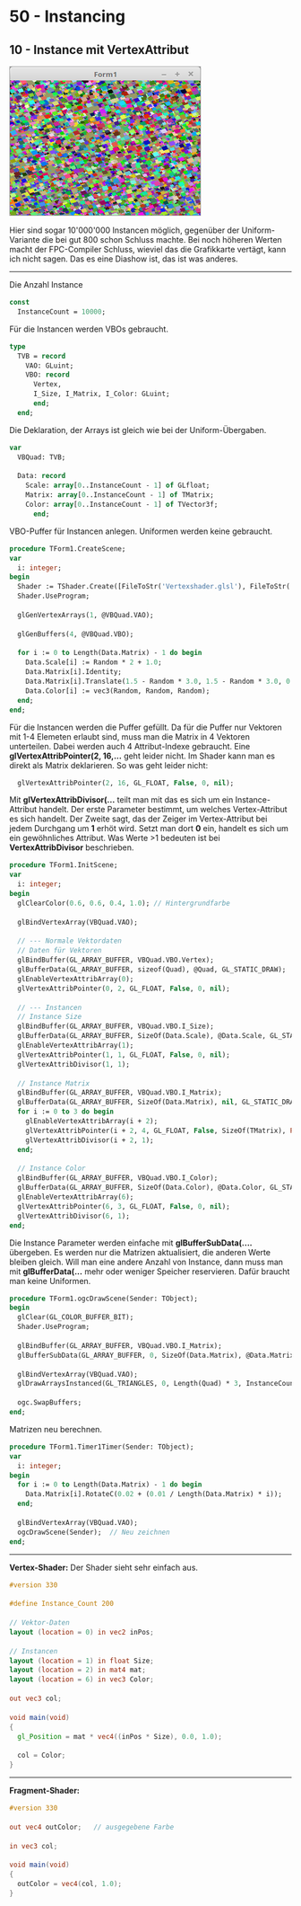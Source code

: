 # 50 - Instancing
## 10 - Instance mit VertexAttribut

![image.png](image.png)

Hier sind sogar 10'000'000 Instancen möglich, gegenüber der Uniform-Variante die bei gut 800 schon Schluss machte.
Bei noch höheren Werten macht der FPC-Compiler Schluss, wieviel das die Grafikkarte vertägt, kann ich nicht sagen.
Das es eine Diashow ist, das ist was anderes.

---
Die Anzahl Instance

```pascal
const
  InstanceCount = 10000;
```

Für die Instancen werden VBOs gebraucht.

```pascal
type
  TVB = record
    VAO: GLuint;
    VBO: record
      Vertex,
      I_Size, I_Matrix, I_Color: GLuint;
      end;
  end;
```

Die Deklaration, der Arrays ist gleich wie bei der Uniform-Übergaben.

```pascal
var
  VBQuad: TVB;

  Data: record
    Scale: array[0..InstanceCount - 1] of GLfloat;
    Matrix: array[0..InstanceCount - 1] of TMatrix;
    Color: array[0..InstanceCount - 1] of TVector3f;
      end;

```

VBO-Puffer für Instancen anlegen. Uniformen werden keine gebraucht.

```pascal
procedure TForm1.CreateScene;
var
  i: integer;
begin
  Shader := TShader.Create([FileToStr('Vertexshader.glsl'), FileToStr('Fragmentshader.glsl')]);
  Shader.UseProgram;

  glGenVertexArrays(1, @VBQuad.VAO);

  glGenBuffers(4, @VBQuad.VBO);

  for i := 0 to Length(Data.Matrix) - 1 do begin
    Data.Scale[i] := Random * 2 + 1.0;
    Data.Matrix[i].Identity;
    Data.Matrix[i].Translate(1.5 - Random * 3.0, 1.5 - Random * 3.0, 0.0);
    Data.Color[i] := vec3(Random, Random, Random);
  end;
end;

```

Für die Instancen werden die Puffer gefüllt.
Da für die Puffer nur Vektoren mit 1-4 Elemeten erlaubt sind, muss man die Matrix in 4 Vektoren unterteilen.
Dabei werden auch 4 Attribut-Indexe gebraucht.
Eine **glVertexAttribPointer(2, 16,...** geht leider nicht. Im Shader kann man es direkt als Matrix deklarieren.
So was geht leider nicht:

```pascal
  glVertexAttribPointer(2, 16, GL_FLOAT, False, 0, nil);
```

Mit **glVertexAttribDivisor(...** teilt man mit das es sich um ein Instance-Attribut handelt.
Der erste Parameter bestimmt, um welches Vertex-Attribut es sich handelt.
Der Zweite sagt, das der Zeiger im Vertex-Attribut bei jedem Durchgang um **1** erhöt wird.
Setzt man dort **0** ein, handelt es sich um ein gewöhnliches Attribut.
Was Werte >1 bedeuten ist bei **VertexAttribDivisor** beschrieben.

```pascal
procedure TForm1.InitScene;
var
  i: integer;
begin
  glClearColor(0.6, 0.6, 0.4, 1.0); // Hintergrundfarbe

  glBindVertexArray(VBQuad.VAO);

  // --- Normale Vektordaten
  // Daten für Vektoren
  glBindBuffer(GL_ARRAY_BUFFER, VBQuad.VBO.Vertex);
  glBufferData(GL_ARRAY_BUFFER, sizeof(Quad), @Quad, GL_STATIC_DRAW);
  glEnableVertexAttribArray(0);
  glVertexAttribPointer(0, 2, GL_FLOAT, False, 0, nil);

  // --- Instancen
  // Instance Size
  glBindBuffer(GL_ARRAY_BUFFER, VBQuad.VBO.I_Size);
  glBufferData(GL_ARRAY_BUFFER, SizeOf(Data.Scale), @Data.Scale, GL_STATIC_DRAW);
  glEnableVertexAttribArray(1);
  glVertexAttribPointer(1, 1, GL_FLOAT, False, 0, nil);
  glVertexAttribDivisor(1, 1);

  // Instance Matrix
  glBindBuffer(GL_ARRAY_BUFFER, VBQuad.VBO.I_Matrix);
  glBufferData(GL_ARRAY_BUFFER, SizeOf(Data.Matrix), nil, GL_STATIC_DRAW); // Nur Speicher reservieren
  for i := 0 to 3 do begin
    glEnableVertexAttribArray(i + 2);
    glVertexAttribPointer(i + 2, 4, GL_FLOAT, False, SizeOf(TMatrix), Pointer(i * 16));
    glVertexAttribDivisor(i + 2, 1);
  end;

  // Instance Color
  glBindBuffer(GL_ARRAY_BUFFER, VBQuad.VBO.I_Color);
  glBufferData(GL_ARRAY_BUFFER, SizeOf(Data.Color), @Data.Color, GL_STATIC_DRAW);
  glEnableVertexAttribArray(6);
  glVertexAttribPointer(6, 3, GL_FLOAT, False, 0, nil);
  glVertexAttribDivisor(6, 1);
end;

```

Die Instance Parameter werden einfache mit **glBufferSubData(....** übergeben.
Es werden nur die Matrizen aktualisiert, die anderen Werte bleiben gleich.
Will man eine andere Anzahl von Instance, dann muss man mit **glBufferData(...** mehr oder weniger Speicher reservieren.
Dafür braucht man keine Uniformen.

```pascal
procedure TForm1.ogcDrawScene(Sender: TObject);
begin
  glClear(GL_COLOR_BUFFER_BIT);
  Shader.UseProgram;

  glBindBuffer(GL_ARRAY_BUFFER, VBQuad.VBO.I_Matrix);
  glBufferSubData(GL_ARRAY_BUFFER, 0, SizeOf(Data.Matrix), @Data.Matrix);

  glBindVertexArray(VBQuad.VAO);
  glDrawArraysInstanced(GL_TRIANGLES, 0, Length(Quad) * 3, InstanceCount);

  ogc.SwapBuffers;
end;

```

Matrizen neu berechnen.

```pascal
procedure TForm1.Timer1Timer(Sender: TObject);
var
  i: integer;
begin
  for i := 0 to Length(Data.Matrix) - 1 do begin
    Data.Matrix[i].RotateC(0.02 + (0.01 / Length(Data.Matrix) * i));
  end;

  glBindVertexArray(VBQuad.VAO);
  ogcDrawScene(Sender);  // Neu zeichnen
end;

```


---
**Vertex-Shader:**
Der Shader sieht sehr einfach aus.

```glsl
#version 330

#define Instance_Count 200

// Vektor-Daten
layout (location = 0) in vec2 inPos;

// Instancen
layout (location = 1) in float Size;
layout (location = 2) in mat4 mat;
layout (location = 6) in vec3 Color;

out vec3 col;

void main(void)
{
  gl_Position = mat * vec4((inPos * Size), 0.0, 1.0);

  col = Color;
}

```


---
**Fragment-Shader:**

```glsl
#version 330

out vec4 outColor;   // ausgegebene Farbe

in vec3 col;

void main(void)
{
  outColor = vec4(col, 1.0);
}

```


